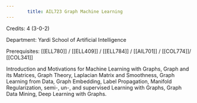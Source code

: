 ```yaml
---
        title: AIL723 Graph Machine Learning
---
```

Credits: 4 (3-0-2)

Department: Yardi School of Artificial Intelligence

Prerequisites: [[ELL780]] / [[ELL409]] / [[ELL784]] / [[AIL701]] / [[COL774]]/ [[COL341]]

Introduction and Motivations for Machine Learning with Graphs, Graph and its Matrices, Graph Theory, Laplacian Matrix and Smoothness, Graph Learning from Data, Graph Embedding, Label Propagation, Manifold Regularization, semi-, un-, and supervised Learning with Graphs, Graph Data Mining, Deep Learning with Graphs.